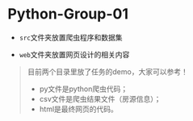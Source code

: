 # Python-Group-01

+ `src`文件夹放置爬虫程序和数据集

+ `web`文件夹放置网页设计的相关内容

> 目前两个目录里放了任务的demo，大家可以参考！
> - py文件是python爬虫代码；
> - csv文件是爬虫结果文件（房源信息）；
> - html是最终网页的代码。

